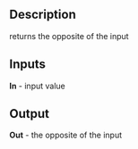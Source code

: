 ## Description
returns the opposite of the input

## Inputs
**In** - input value

## Output
**Out** - the opposite of the input
